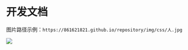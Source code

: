 # 开发文档
图片路径示例：`https://861621821.github.io/repository/img/css/人.jpg`  

<img src="https://861621821.github.io/repository/img/css/人.jpg">
